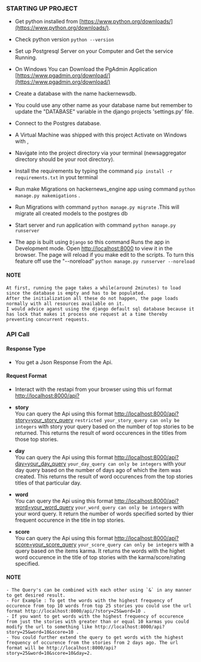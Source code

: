 

### STARTING UP PROJECT
- Get python installed from [https://www.python.org/downloads/](https://www.python.org/downloads/).

- Check python version `python --version`

- Set up Postgresql Server on your Computer and Get the service Running. 

- On Windows You can Download the PgAdmin Application [https://www.pgadmin.org/download/](https://www.pgadmin.org/download/)
 
- Create a database with the name hackernewsdb. 

- You could use any other name as your database name but remember to update the "DATABASE" variable in the django projects 'settings.py' file.

- Connect to the Postgres database.

- A Virtual Machine was shipped with this project Activate on Windows with ,

- Navigate into the project directory via your terminal (newsaggregator directory should be your root directory).

- Install the requirements by typing the command  `pip install -r requirements.txt` in yout terminal

- Run make Migrations on hackernews_engine app using command `python manage.py makemigations` . 

- Run Migrations with command `python manage.py migrate` .This will migrate all created models to the postgres db

- Start server and run application with command `python manage.py runserver`

- The app is built using `Django` so this command Runs the app in Development mode. Open [http://localhost:8000](http://localhost:8000) to view it in the browser. The page will reload if you make edit to the scripts. To turn this feature off use the "--noreload" `python manage.py runserver --noreload`

#### NOTE
    At first, running the page takes a while(around 2minutes) to load since the database is empty and has to be populated.
    After the initialization all these do not happen, the page loads normally with all resources available on it. 
    I would advice aganst using the django default sql database because it has lock that makes it process one request at a time thereby preventing concurrent requests.   

### API Call

#### Response Type
- You get a Json Response From the Api.

#### Request Format

- Interact with the restapi from your browser using this url format [http://localhost:8000/api?](http://localhost:8000/api?) 

- **story**   
You can query the Api using this format [http://localhost:8000/api?story=your_story_query](http://localhost:8000/api/?story=your_story_query) `restricted your_story_query can only be integers` with story your query based on the number of top stories to be returned. This returns the result of word occurences in the titles from those top stories.
- **day**   
You can query the Api using this format [http://localhost:8000/api?day=your_day_query](http://localhost:8000/api/?day=your_day_query) `your_day_query can only be integers` with your day query based on the number of days ago of which the item was created. This returns the result of word occurences from the top stories titles of that particular day.
- **word**   
You can query the Api using this format [http://localhost:8000/api?word=your_word_query](http://localhost:8000/api/?word=your_word_query) `your_word_query can only be integers` with your word query. It return the number of words specified sorted by thier frequent occurence in the title in top stories.
- **score**   
You can query the Api using this format [http://localhost:8000/api?score=your_score_query](http://localhost:8000/api/?score=your_score_query) `your_score_query can only be integers` with a query based on the items karma. It returns the words with the highet word occurence in the title of top stories with the karma/score/rating specified.

#### NOTE
    - The Query's can be combined with each other using `&` in any manner to get desired result. 
    - For Example : To get the words with the highest frequency of occurence from top 10 words from top 25 stories you could use the url format http://localhost:8000/api/?story=25&word=10 .
    - If you want to get words with the highest frequency of occurence from just the stories with greater than or equal 10 karmas you could modify the url to something like http://localhost:8000/api?story=25&word=10&score=10 .
    - You could further extend the query to get words with the highest frequency of occurence from the stories from 2 days ago. The url format will be http://localhost:8000/api?story=25&word=10&score=10&day=2.




